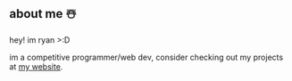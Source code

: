 ## about me ☃️

hey! im ryan >:D

im a competitive programmer/web dev, consider checking out my projects at [my website](https://ryanchou.dev/projects).
